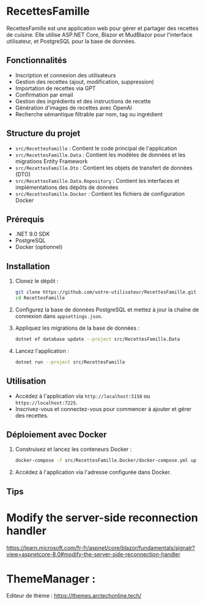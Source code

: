 # RecettesFamille

RecettesFamille est une application web pour gérer et partager des recettes de cuisine. Elle utilise ASP.NET Core, Blazor et MudBlazor pour l'interface utilisateur, et PostgreSQL pour la base de données.

## Fonctionnalités

- Inscription et connexion des utilisateurs
- Gestion des recettes (ajout, modification, suppression)
- Importation de recettes via GPT
- Confirmation par email
- Gestion des ingrédients et des instructions de recette
- Génération d'images de recettes avec OpenAI
- Recherche sémantique filtrable par nom, tag ou ingrédient

## Structure du projet

- `src/RecettesFamille` : Contient le code principal de l'application
- `src/RecettesFamille.Data` : Contient les modèles de données et les migrations Entity Framework
- `src/RecettesFamille.Dto` : Contient les objets de transfert de données (DTO)
- `src/RecettesFamille.Data.Repository` : Contient les interfaces et implémentations des dépôts de données
- `src/RecettesFamille.Docker` : Contient les fichiers de configuration Docker

## Prérequis

- .NET 9.0 SDK
- PostgreSQL
- Docker (optionnel)

## Installation

1. Clonez le dépôt :
    ```sh
    git clone https://github.com/votre-utilisateur/RecettesFamille.git
    cd RecettesFamille
    ```

2. Configurez la base de données PostgreSQL et mettez à jour la chaîne de connexion dans `appsettings.json`.

3. Appliquez les migrations de la base de données :
    ```sh
    dotnet ef database update --project src/RecettesFamille.Data
    ```

4. Lancez l'application :
    ```sh
    dotnet run --project src/RecettesFamille
    ```

## Utilisation

- Accédez à l'application via `http://localhost:5158` ou `https://localhost:7225`.
- Inscrivez-vous et connectez-vous pour commencer à ajouter et gérer des recettes.

## Déploiement avec Docker

1. Construisez et lancez les conteneurs Docker :
    ```sh
    docker-compose -f src/RecettesFamille.Docker/docker-compose.yml up --build -d
    ```

2. Accédez à l'application via l'adresse configurée dans Docker.


## Tips

# Modify the server-side reconnection handler

https://learn.microsoft.com/fr-fr/aspnet/core/blazor/fundamentals/signalr?view=aspnetcore-8.0#modify-the-server-side-reconnection-handler

# ThemeManager :

Editeur de thème : https://themes.arctechonline.tech/